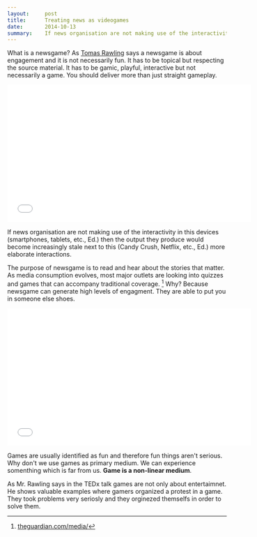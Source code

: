 ```yaml
---
layout:     post
title:      Treating news as videogames
date:       2014-10-13
summary:    If news organisation are not making use of the interactivity in  devices such us tablets and smartphones then the output they produce would become increasingly stale next to award-winning apps. 
---
```


What is a newsgame? As [Tomas Rawling](http://gamethenews.net/) says a newsgame is about engagement and it is not necessarily fun. It has to be topical but respecting the source material. It has to be gamic, playful, interactive but not necessarily a game. You should deliver more than just straight gameplay. 

<iframe width="560" height="315" src="//www.youtube.com/embed/lQuptc3w8vc" frameborder="0" allowfullscreen></iframe>

If news organisation are not making use of the interactivity in this devices (smartphones, tablets, etc., Ed.) then the output they produce would become increasingly stale next to this (Candy Crush, Netflix, etc., Ed.) more elaborate interactions. 

The purpose of newsgame is to read and hear about the stories that matter. As media consumption evolves, most major outlets are looking into quizzes and games that can accompany traditional coverage. [^1] Why? Because newsgame can generate high levels of engagment. They are able to put you in someone else shoes. 

<iframe width="560" height="315" src="//www.youtube.com/embed/lBHp5y-Idyk" frameborder="0" allowfullscreen></iframe>

Games are usually identified as fun and therefore fun things aren't serious. 
Why don't we use games as primary medium. We can experience somenthing which is far from us. __Game is a non-linear medium__.

As Mr. Rawling says in the TEDx talk games are not only about entertaimnet. He shows valuable examples where gamers organized a protest in a game. They took  problems very seriosly and they orginezed themselfs in order to solve them.

[^1]: [theguardian.com/media/](http://www.theguardian.com/media/2014/sep/01/buzzfeed-games-studio-news)
